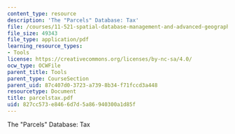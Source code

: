 ```yaml
---
content_type: resource
description: 'The "Parcels" Database: Tax'
file: /courses/11-521-spatial-database-management-and-advanced-geographic-information-systems-spring-2003/827cc573e8466d7d5a86940300a1d85f_parcelstax.pdf
file_size: 49343
file_type: application/pdf
learning_resource_types:
- Tools
license: https://creativecommons.org/licenses/by-nc-sa/4.0/
ocw_type: OCWFile
parent_title: Tools
parent_type: CourseSection
parent_uid: 87c407d0-3723-a739-8b34-f71fccd3a448
resourcetype: Document
title: parcelstax.pdf
uid: 827cc573-e846-6d7d-5a86-940300a1d85f
---
```

The "Parcels" Database: Tax